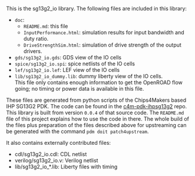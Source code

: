 This is the sg13g2_io library. The following files are included in this library:

* `doc`:
  * `README.md`: this file
  * `InputPerformance.html`: simulation results for input bandwidth and duty ratio.
  * `DriveStrengthSim.html`: simulation of drive strength of the output drivers.
* `gds/sg13g2_io.gds`: GDS view of the IO cells
* `spice/sg13g2_io.spi`: spice netlists of the IO cells
* `lef/sg13g2_io.lef`: LEF view of the IO cells
* `lib/sg13g2_io_dummy.lib`: dummy liberty view of the IO cells.  
  This file only contains enough information to get the OpenROAD flow going; no timing
  or power data is available in this file.

These files are generated from python scripts of the Chips4Makers based IHP SG13G2
PDK. The code can be found in the
[c4m-pdk-ihpsg13g2](https://gitlab.com/Chips4Makers/c4m-pdk-ihpsg13g2.git) repo.
This library is built from version `0.0.4` of that source code.
The `README.md` file of this project explains how to use the code in there. The whole
build of the files plus preparation of the files described above for upstreaming can be
generated with the command `pdm doit patch4upstream`.

It also contains externally contributed files:

* cdl/sg13g2_io.cdl: CDL netlist
* verilog/sg13g2_io.v: Verilog netlist
* lib/sg13g2_io_*.lib: Liberty files with timing

